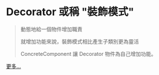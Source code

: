 # Decorator 或稱 "裝飾模式"

> 動態地給一個物件增加職責
>
> 就增加功能來說，裝飾模式相比產生子類別更為靈活
>
> ConcreteComponent 讓 Decorator 物件為自己增加功能。


[更多…](https://www.notion.so/17-Decorator-7e382966369e4d4088433122ae51570f)
